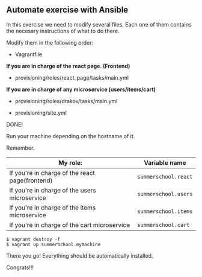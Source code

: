 Automate exercise with Ansible
---

In this exercise we need to modify several files.
Each one of them contains the necesary instructions of what to do there.

Modify them in the following order:

- Vagrantfile

**If you are in charge of the react page. (Frontend)**
- provisioning/roles/react_page/tasks/main.yml

**If you are in charge of any microservice (users/items/cart)**
- provisioning/roles/drakov/tasks/main.yml

- provisioning/site.yml

DONE!

Run your machine depending on the hostname of it.

Remember.

**My role:** | Variable name
-------------|----------
If you're in charge of the react page(frontend) | `summerschool.react`
If you're in charge of the users microservice | `summerschool.users`
If you're in charge of the items microservice | `summerschool.items`
If you're in charge of the cart microservice | `summerschool.cart`

```
$ vagrant destroy -f
$ vagrant up summerschool.mymachine
```

There you go! Everything should be automatically installed.

Congrats!!!
